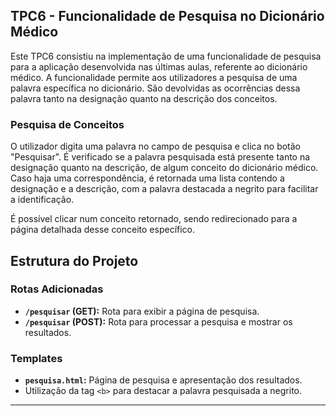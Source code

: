 ## TPC6 - Funcionalidade de Pesquisa no Dicionário Médico

Este TPC6 consistiu na implementação de uma funcionalidade de pesquisa para a aplicação desenvolvida nas últimas aulas, referente ao dicionário médico. A funcionalidade permite aos utilizadores a pesquisa de uma palavra específica no dicionário. São devolvidas as ocorrências dessa palavra tanto na designação quanto na descrição dos conceitos.


### **Pesquisa de Conceitos**
O utilizador digita uma palavra no campo de pesquisa e clica no botão "Pesquisar". É verificado se a palavra pesquisada está presente tanto na designação quanto na descrição, de algum conceito do dicionário médico. Caso haja uma correspondência, é retornada uma lista contendo a designação e a descrição, com a palavra destacada a negrito para facilitar a identificação.

É possível clicar num conceito retornado, sendo redirecionado para a página detalhada desse conceito específico.


## Estrutura do Projeto

### Rotas Adicionadas
- **`/pesquisar` (GET):** Rota para exibir a página de pesquisa.
- **`/pesquisar` (POST):** Rota para processar a pesquisa e mostrar os resultados.

### Templates
- **`pesquisa.html`:** Página de pesquisa e apresentação dos resultados.
- Utilização da tag `<b>` para destacar a palavra pesquisada a negrito.
---

